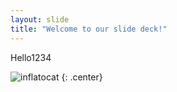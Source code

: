 ```yaml
---
layout: slide
title: "Welcome to our slide deck!"
---
```


Hello1234

![inflatocat](https://octodex.github.com/images/inflatocat.png)
{: .center}

